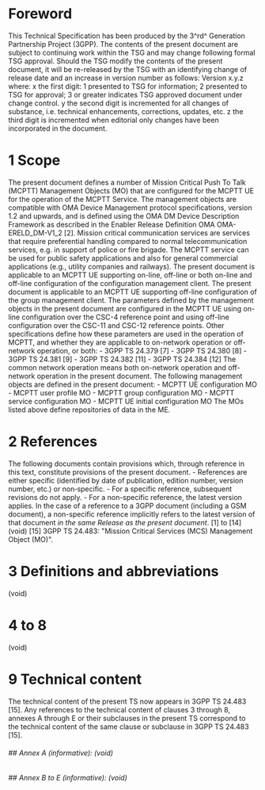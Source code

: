 # Foreword
This Technical Specification has been produced by the 3^rd^ Generation
Partnership Project (3GPP).
The contents of the present document are subject to continuing work within the
TSG and may change following formal TSG approval. Should the TSG modify the
contents of the present document, it will be re-released by the TSG with an
identifying change of release date and an increase in version number as
follows:
Version x.y.z
where:
x the first digit:
1 presented to TSG for information;
2 presented to TSG for approval;
3 or greater indicates TSG approved document under change control.
y the second digit is incremented for all changes of substance, i.e. technical
enhancements, corrections, updates, etc.
z the third digit is incremented when editorial only changes have been
incorporated in the document.
# 1 Scope
The present document defines a number of Mission Critical Push To Talk (MCPTT)
Management Objects (MO) that are configured for the MCPTT UE for the operation
of the MCPTT Service. The management objects are compatible with OMA Device
Management protocol specifications, version 1.2 and upwards, and is defined
using the OMA DM Device Description Framework as described in the Enabler
Release Definition OMA OMA-ERELD_DM-V1_2 [2].
Mission critical communication services are services that require preferential
handling compared to normal telecommunication services, e.g. in support of
police or fire brigade.
The MCPTT service can be used for public safety applications and also for
general commercial applications (e.g., utility companies and railways).
The present document is applicable to an MCPTT UE supporting on-line, off-line
or both on-line and off-line configuration of the configuration management
client.
The present document is applicable to an MCPTT UE supporting off-line
configuration of the group management client.
The parameters defined by the management objects in the present document are
configured in the MCPTT UE using on-line configuration over the CSC-4
reference point and using off-line configuration over the CSC-11 and CSC-12
reference points. Other specifications define how these parameters are used in
the operation of MCPTT, and whether they are applicable to on-network
operation or off-network operation, or both:
\- 3GPP TS 24.379 [7]
\- 3GPP TS 24.380 [8]
\- 3GPP TS 24.381 [9]
\- 3GPP TS 24.382 [11]
\- 3GPP TS 24.384 [12]
The common network operation means both on-network operation and off-network
operation in the present document.
The following management objects are defined in the present document:
\- MCPTT UE configuration MO
\- MCPTT user profile MO
\- MCPTT group configuration MO
\- MCPTT service configuration MO
\- MCPTT UE initial configuration MO
The MOs listed above define repositories of data in the ME.
# 2 References
The following documents contain provisions which, through reference in this
text, constitute provisions of the present document.
\- References are either specific (identified by date of publication, edition
number, version number, etc.) or non‑specific.
\- For a specific reference, subsequent revisions do not apply.
\- For a non-specific reference, the latest version applies. In the case of a
reference to a 3GPP document (including a GSM document), a non-specific
reference implicitly refers to the latest version of that document _in the
same Release as the present document_.
[1] to [14] (void)
[15] 3GPP TS 24.483: \"Mission Critical Services (MCS) Management Object
(MO)\".
# 3 Definitions and abbreviations
(void)
# 4 to 8
(void)
# 9 Technical content
The technical content of the present TS now appears in 3GPP TS 24.483 [15].
Any references to the technical content of clauses 3 through 8, annexes A
through E or their subclauses in the present TS correspond to the technical
content of the same clause or subclause in 3GPP TS 24.483 [15].
###### ## Annex A (informative): (void)
###### ## Annex B to E (informative): (void)
#